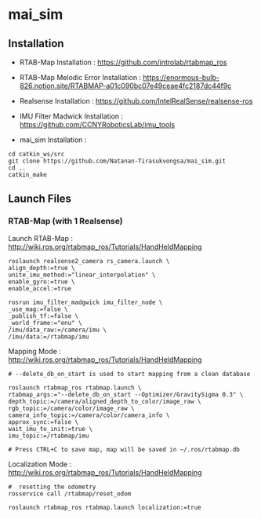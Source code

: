 # mai_sim

## Installation

- RTAB-Map Installation : https://github.com/introlab/rtabmap_ros

- RTAB-Map Melodic Error Installation : https://enormous-bulb-826.notion.site/RTABMAP-a01c090bc07e49ceae4fc2187dc44f9c

- Realsense Installation : https://github.com/IntelRealSense/realsense-ros

- IMU Filter Madwick Installation : https://github.com/CCNYRoboticsLab/imu_tools
 
- mai_sim Installation : 
~~~
cd catkin_ws/src
git clone https://github.com/Natanan-Tirasukvongsa/mai_sim.git
cd ..
catkin_make
~~~

## Launch Files
### RTAB-Map (with 1 Realsense)

Launch RTAB-Map : http://wiki.ros.org/rtabmap_ros/Tutorials/HandHeldMapping
~~~
roslaunch realsense2_camera rs_camera.launch \
align_depth:=true \
unite_imu_method:="linear_interpolation" \
enable_gyro:=true \
enable_accel:=true

rosrun imu_filter_madgwick imu_filter_node \
_use_mag:=false \
_publish_tf:=false \
_world_frame:="enu" \
/imu/data_raw:=/camera/imu \
/imu/data:=/rtabmap/imu
~~~

Mapping Mode : http://wiki.ros.org/rtabmap_ros/Tutorials/HandHeldMapping
~~~~
# --delete_db_on_start is used to start mapping from a clean database

roslaunch rtabmap_ros rtabmap.launch \
rtabmap_args:="--delete_db_on_start --Optimizer/GravitySigma 0.3" \
depth_topic:=/camera/aligned_depth_to_color/image_raw \
rgb_topic:=/camera/color/image_raw \
camera_info_topic:=/camera/color/camera_info \
approx_sync:=false \
wait_imu_to_init:=true \
imu_topic:=/rtabmap/imu

# Press CTRL+C to save map, map will be saved in ~/.ros/rtabmap.db
~~~~

Localization Mode : http://wiki.ros.org/rtabmap_ros/Tutorials/HandHeldMapping
~~~
#  resetting the odometry
rosservice call /rtabmap/reset_odom

roslaunch rtabmap_ros rtabmap.launch localization:=true
~~~
